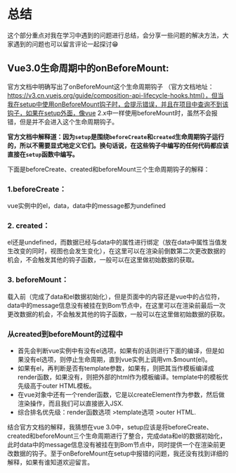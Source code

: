 # 总结

这个部分重点对我在学习中遇到的问题进行总结，会分享一些问题的解决方法，大家遇到的问题也可以留言评论一起探讨😁

## Vue3.0生命周期中的onBeforeMount:

官方文档中明确写出了onBeforeMount这个生命周期钩子 （官方文档地址：https://v3.cn.vuejs.org/guide/composition-api-lifecycle-hooks.html），但当我在setup中使用onBeforeMount钩子时，会提示错误，并且在项目中查询不到该钩子，如果在setup外面，像vue 2.x中一样使用beforeMount时，虽然不会报错，但是并不会进入这个生命周期钩子。

**官方文档中解释道：因为`setup`是围绕`beforeCreate`和`created`生命周期钩子运行的，所以不需要显式地定义它们。换句话说，在这些钩子中编写的任何代码都应该直接在`setup`函数中编写。**

下面是beforeCreate、created和beforeMount三个生命周期钩子的解释：

### 1.beforeCreate：

vue实例中的el，data，data中的message都为undefined

### 2. created：

el还是undefined，而数据已经与data中的属性进行绑定（放在data中属性当值发生改变的同时，视图也会发生变化），在这里可以在渲染前倒数第二次更改数据的机会，不会触发其他的钩子函数，一般可以在这里做初始数据的获取。

### 3. beforeMount：

载入前（完成了data和el数据初始化），但是页面中的内容还是vue中的占位符，data中的message信息没有被挂在到Bom节点中，在这里可以在渲染前最后一次更改数据的机会，不会触发其他的钩子函数，一般可以在这里做初始数据的获取。

### 从created到beforeMount的过程中

* 首先会判断vue实例中有没有el选项，如果有的话则进行下面的编译，但是如果没有el选项，则停止生命周期，直到vue实例上调用vm.$mount\(el\)。
* 如果有el，再判断是否有template参数，如果有，则把其当作模板编译成render函数，如果没有，则把外部的html作为模板编译。template中的模板优先级高于outer HTML模板。
* 在vue对象中还有一个render函数，它是以createElement作为参数，然后做渲染操作，而且我们可以直接嵌入JSX.
* 综合排名优先级：render函数选项 &gt;template选项 &gt;outer HTML.

结合官方文档的解释，我猜想在vue 3.0中，setup应该是将beforeCreate、created和beforeMount三个生命周期进行了整合，完成data和el的数据初始化，此时data中的message信息没有被挂在到Bom节点中，同时提供一个在渲染前更改数据的钩子。至于onBeforeMount在setup中报错的问题，我还没有找到详细的解释，如果有谁知道欢迎留言。




